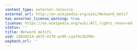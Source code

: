 ```yaml
---
content_type: external-resource
external_url: http://en.wikipedia.org/wiki/Network_motif
has_external_license_warning: true
license: https://en.wikipedia.org/wiki/All_rights_reserved
status: ''
title: Network motifs
uid: 2d034524-a675-4178-ac95-caa79c3b299c
wayback_url: ''
---
```

